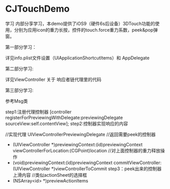 # CJTouchDemo
学习
内部分享学习，本demo提供了iOS9（硬件6s后设备）3DTouch功能的使用，分别为应用icon的重力长按，控件的touch.force重力系数，peek&pop弹窗。

第一部分学习：

详见info.plist文件设置（UIApplicationShortcutItems）和 AppDelegate

第二部分学习:

详见ViewController 关于 响应者链代理里的代码

第三部分学习:

参考Msg类

step1:注册代理控制器
[controller registerForPreviewingWithDelegate:previewingDelegate sourceView:self.contentView];
step2:控制器实现响应的内容

//实现代理
UIViewControllerPreviewingDelegate
//返回需要peek的控制器
- (UIViewController *)previewingContext:(id<UIViewControllerPreviewing>)previewingContext viewControllerForLocation:(CGPoint)location
//对上面控制器的重力释放操作
- (void)previewingContext:(id<UIViewControllerPreviewing>)previewingContext commitViewController:(UIViewController *)viewControllerToCommit
step3：peek出来的控制器上滑内容
//类似actionSheet的选择框
- (NSArray<id<UIPreviewActionItem>> *)previewActionItems
